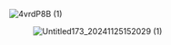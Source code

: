              ![4vrdP8B (1)](https://github.com/user-attachments/assets/be9e00a0-04e1-4061-9637-e712c1c05dc2)
 
                 ![Untitled173_20241125152029 (1)](https://github.com/user-attachments/assets/f38217ff-b673-42de-96d9-7a2b169a0572)
<!---
mulloily/mulloily is a ✨ special ✨ repository because its `README.md` (this file) appears on your GitHub profile.
You can click the Preview link to take a look at your changes.
--->
